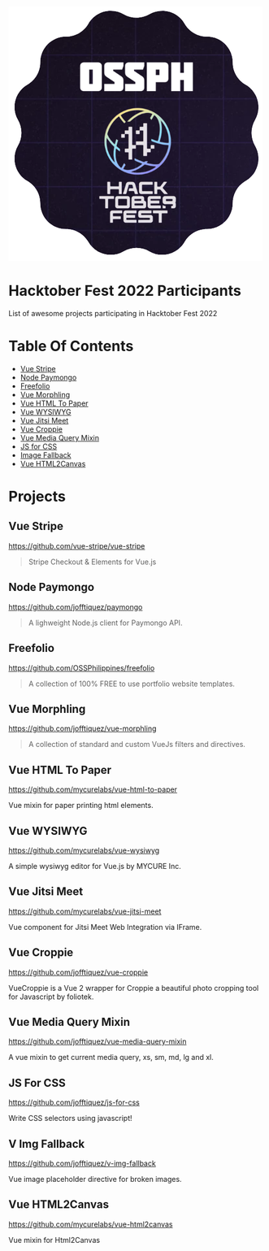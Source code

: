 <img src="assets/Logo.png">

# Hacktober Fest 2022 Participants

List of awesome projects participating in Hacktober Fest 2022

# Table Of Contents

- [Vue Stripe](#vue-stripe)
- [Node Paymongo](#node-paymongo)
- [Freefolio](#freefolio)
- [Vue Morphling](#vue-morphling)
- [Vue HTML To Paper](#vue-html-to-paper)
- [Vue WYSIWYG](#vue-wysiwyg)
- [Vue Jitsi Meet](#vue-jitsi-meet)
- [Vue Croppie](#vue-croppie)
- [Vue Media Query Mixin](#vue-media-query-mixin)
- [JS for CSS](#js-for-css)
- [Image Fallback](#v-img-fallback)
- [Vue HTML2Canvas](#vue-html2canvas)

# Projects

## Vue Stripe

https://github.com/vue-stripe/vue-stripe

> Stripe Checkout & Elements for Vue.js

## Node Paymongo

https://github.com/jofftiquez/paymongo

> A lighweight Node.js client for Paymongo API.

## Freefolio

https://github.com/OSSPhilippines/freefolio

> A collection of 100% FREE to use portfolio website templates.

## Vue Morphling

https://github.com/jofftiquez/vue-morphling 

> A collection of standard and custom VueJs filters and directives.

## Vue HTML To Paper

https://github.com/mycurelabs/vue-html-to-paper

Vue mixin for paper printing html elements.

## Vue WYSIWYG

https://github.com/mycurelabs/vue-wysiwyg

A simple wysiwyg editor for Vue.js by MYCURE Inc.

## Vue Jitsi Meet

https://github.com/mycurelabs/vue-jitsi-meet

Vue component for Jitsi Meet Web Integration via IFrame.

## Vue Croppie

https://github.com/jofftiquez/vue-croppie

VueCroppie is a Vue 2 wrapper for Croppie a beautiful photo cropping tool for Javascript by foliotek.

## Vue Media Query Mixin

https://github.com/jofftiquez/vue-media-query-mixin

A vue mixin to get current media query, xs, sm, md, lg and xl.

## JS For CSS

https://github.com/jofftiquez/js-for-css

Write CSS selectors using javascript!

## V Img Fallback

https://github.com/jofftiquez/v-img-fallback

Vue image placeholder directive for broken images.

## Vue HTML2Canvas

https://github.com/mycurelabs/vue-html2canvas

Vue mixin for Html2Canvas
